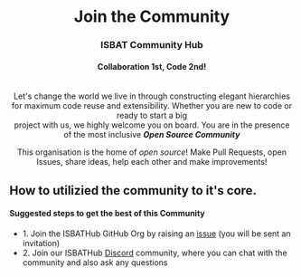 <div align="center">
 <h1>Join the Community</h1>
  <h3>ISBAT Community Hub</h3>
  <h4>Collaboration 1st, Code 2nd!</h4>
   </br>
    Let's change the world we live in through constructing elegant hierarchies </br> for maximum code reuse and extensibility.
    Whether you are new to code or ready to start a big </br> project with us, we highly welcome you on board. You are in the 
    presence of the most inclusive <i> <b> Open Source Community</b> </i>
    <p> This organisation is the home of <i> open source</i>! Make Pull Requests, open Issues, share ideas, help each other and make improvements!</p>
</div>

## How to utilizied the community to it's core.

#### Suggested steps to get the best of this Community
<ul>
    <li>1. Join the ISBATHub GitHub Org by raising an <a href="https://github.com/ISBATHubCommunity/support/issues/new?assignees=&amp;labels=invite+me+to+the+organisation&amp;template=invitation.yml&title=Please+invite+me+to+the+GitHub+Community+Organization">issue</a> (you will be sent an invitation)</li>
    <li>2. Join our ISBATHub <a href="http://discord.isbathub.org">Discord</a> community, where you can chat with the community and also ask any questions</li>
</ul>

